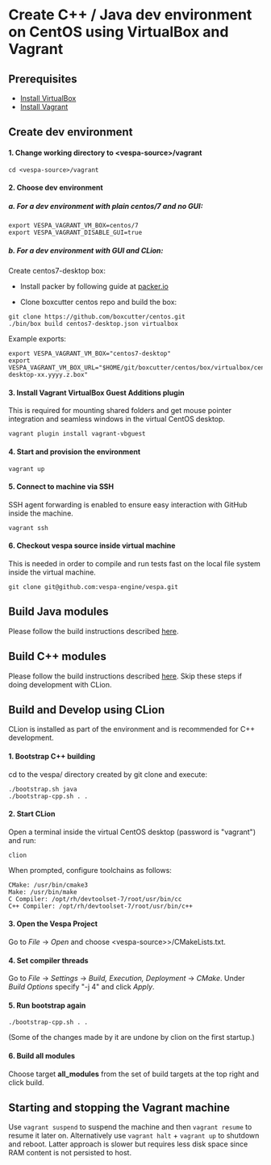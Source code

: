<!-- Copyright 2018 Yahoo Holdings. Licensed under the terms of the Apache 2.0 license. See LICENSE in the project root. -->

# Create C++ / Java dev environment on CentOS using VirtualBox and Vagrant

## Prerequisites
* [Install VirtualBox](https://www.virtualbox.org/wiki/Downloads)
* [Install Vagrant](https://www.vagrantup.com/downloads.html)

## Create dev environment

#### 1. Change working directory to &lt;vespa-source&gt;/vagrant

    cd <vespa-source>/vagrant

#### 2. Choose dev environment

##### a. For a dev environment with plain centos/7 and no GUI:

    export VESPA_VAGRANT_VM_BOX=centos/7
    export VESPA_VAGRANT_DISABLE_GUI=true

##### b. For a dev environment with GUI and CLion:

Create centos7-desktop box:

* Install packer by following guide at [packer.io](https://www.packer.io/intro/getting-started/install.html)

* Clone boxcutter centos repo and build the box:
```
git clone https://github.com/boxcutter/centos.git
./bin/box build centos7-desktop.json virtualbox
```

Example exports:

    export VESPA_VAGRANT_VM_BOX="centos7-desktop"
    export VESPA_VAGRANT_VM_BOX_URL="$HOME/git/boxcutter/centos/box/virtualbox/centos7-desktop-xx.yyyy.z.box"


#### 3. Install Vagrant VirtualBox Guest Additions plugin
This is required for mounting shared folders and get mouse pointer integration and seamless windows in the virtual CentOS desktop.

    vagrant plugin install vagrant-vbguest

#### 4. Start and provision the environment

    vagrant up

#### 5. Connect to machine via SSH
SSH agent forwarding is enabled to ensure easy interaction with GitHub inside the machine.

    vagrant ssh

#### 6. Checkout vespa source inside virtual machine
This is needed in order to compile and run tests fast on the local file system inside the virtual machine.

    git clone git@github.com:vespa-engine/vespa.git

## Build Java modules
Please follow the build instructions described [here](../README.md#build-java-modules).


## Build C++ modules
Please follow the build instructions described [here](../README.md#build-c-modules).
Skip these steps if doing development with CLion.


## Build and Develop using CLion
CLion is installed as part of the environment and is recommended for C++ development.

#### 1. Bootstrap C++ building
cd to the vespa/ directory created by git clone and execute:

    ./bootstrap.sh java
    ./bootstrap-cpp.sh . .

#### 2. Start CLion
Open a terminal inside the virtual CentOS desktop (password is "vagrant") and run:

    clion

When prompted, configure toolchains as follows:

    CMake: /usr/bin/cmake3
    Make: /usr/bin/make
    C Compiler: /opt/rh/devtoolset-7/root/usr/bin/cc
    C++ Compiler: /opt/rh/devtoolset-7/root/usr/bin/c++

#### 3. Open the Vespa Project
Go to *File* -> *Open* and choose &lt;vespa-source>&gt;/CMakeLists.txt.

#### 4. Set compiler threads
Go to *File* -> *Settings* -> *Build, Execution, Deployment* -> *CMake*.
Under *Build Options* specify "-j 4" and click *Apply*.

#### 5. Run bootstrap again

    ./bootstrap-cpp.sh . .

(Some of the changes made by it are undone by clion on the first startup.)

#### 6. Build all modules
Choose target **all_modules** from the set of build targets at the top right and click build.

## Starting and stopping the Vagrant machine
Use `vagrant suspend` to suspend the machine and then `vagrant resume` to resume it later on.
Alternatively use `vagrant halt` + `vagrant up` to shutdown and reboot. Latter approach is slower but requires less disk space since RAM content is not persisted to host.
